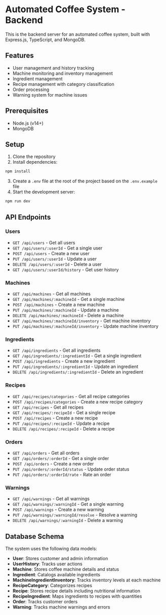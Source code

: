 # Automated Coffee System - Backend

This is the backend server for an automated coffee system, built with Express.js, TypeScript, and MongoDB.

## Features

- User management and history tracking
- Machine monitoring and inventory management
- Ingredient management
- Recipe management with category classification
- Order processing
- Warning system for machine issues

## Prerequisites

- Node.js (v14+)
- MongoDB

## Setup

1. Clone the repository
2. Install dependencies:
```bash
npm install
```
3. Create a `.env` file at the root of the project based on the `.env.example` file
4. Start the development server:
```bash
npm run dev
```

## API Endpoints

### Users
- `GET /api/users` - Get all users
- `GET /api/users/:userId` - Get a single user
- `POST /api/users` - Create a new user
- `PUT /api/users/:userId` - Update a user
- `DELETE /api/users/:userId` - Delete a user
- `GET /api/users/:userId/history` - Get user history

### Machines
- `GET /api/machines` - Get all machines
- `GET /api/machines/:machineId` - Get a single machine
- `POST /api/machines` - Create a new machine
- `PUT /api/machines/:machineId` - Update a machine
- `DELETE /api/machines/:machineId` - Delete a machine
- `GET /api/machines/:machineId/inventory` - Get machine inventory
- `PUT /api/machines/:machineId/inventory` - Update machine inventory

### Ingredients
- `GET /api/ingredients` - Get all ingredients
- `GET /api/ingredients/:ingredientId` - Get a single ingredient
- `POST /api/ingredients` - Create a new ingredient
- `PUT /api/ingredients/:ingredientId` - Update an ingredient
- `DELETE /api/ingredients/:ingredientId` - Delete an ingredient

### Recipes
- `GET /api/recipes/categories` - Get all recipe categories
- `POST /api/recipes/categories` - Create a new recipe category
- `GET /api/recipes` - Get all recipes
- `GET /api/recipes/:recipeId` - Get a single recipe
- `POST /api/recipes` - Create a new recipe
- `PUT /api/recipes/:recipeId` - Update a recipe
- `DELETE /api/recipes/:recipeId` - Delete a recipe

### Orders
- `GET /api/orders` - Get all orders
- `GET /api/orders/:orderId` - Get a single order
- `POST /api/orders` - Create a new order
- `PUT /api/orders/:orderId/status` - Update order status
- `PUT /api/orders/:orderId/rate` - Rate an order

### Warnings
- `GET /api/warnings` - Get all warnings
- `GET /api/warnings/:warningId` - Get a single warning
- `POST /api/warnings` - Create a new warning
- `PUT /api/warnings/:warningId/resolve` - Resolve a warning
- `DELETE /api/warnings/:warningId` - Delete a warning

## Database Schema

The system uses the following data models:

- **User**: Stores customer and admin information
- **UserHistory**: Tracks user actions
- **Machine**: Stores coffee machine details and status
- **Ingredient**: Catalogs available ingredients
- **MachineIngredientInventory**: Tracks inventory levels at each machine
- **RecipeCategory**: Categorizes recipes
- **Recipe**: Stores recipe details including nutritional information
- **RecipeIngredient**: Maps ingredients to recipes with quantities
- **Order**: Tracks customer orders
- **Warning**: Tracks machine warnings and errors 